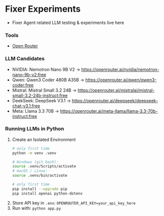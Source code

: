 # Fixer Experiments
- Fixer Agent related LLM testing & experiments live here

### Tools
- [Open Router](https://openrouter.ai/)

### LLM Candidates
- NVIDIA: Nemotron Nano 9B V2    -> https://openrouter.ai/nvidia/nemotron-nano-9b-v2:free
- Qwen: Qwen3 Coder 480B A35B    -> https://openrouter.ai/qwen/qwen3-coder:free
- Mistral: Mistral Small 3.2 24B -> https://openrouter.ai/mistralai/mistral-small-3.2-24b-instruct:free
- DeekSeek: DeepSeek V3.1        -> https://openrouter.ai/deepseek/deepseek-chat-v3.1:free
- Meta: Llama 3.3 70B            -> https://openrouter.ai/meta-llama/llama-3.3-70b-instruct:free

### Running LLMs in Python
1. Create an Isolated Environment 
    ```bash
    # only first time
    python -m venv .venv

    # Windows (git bash):
    source .venv/Scripts/activate
    # macOS / Linux:
    source .venv/bin/activate

    # only first time
    pip install --upgrade pip
    pip install openai python-dotenv
    ```
2. Store API key in `.env`: `OPENROUTER_API_KEY=your_api_key_here`
3. Run with: `python app.py`